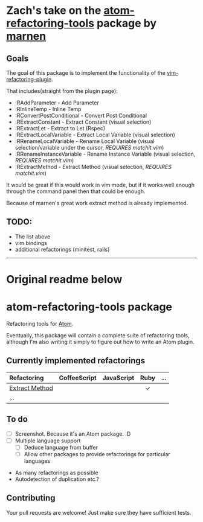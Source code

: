 # Zach's take on the [atom-refactoring-tools](https://github.com/marnen/atom-refactoring-tools) package by [marnen](https://github.com/marnen)

## Goals
The goal of this package is to implement the functionality of the [vim-refactoring-plugin](https://github.com/ecomba/vim-ruby-refactoring).

That includes(straight from the plugin page):
* :RAddParameter           - Add Parameter
* :RInlineTemp             - Inline Temp
* :RConvertPostConditional - Convert Post Conditional
* :RExtractConstant        - Extract Constant          (visual selection)
* :RExtractLet             - Extract to Let (Rspec)
* :RExtractLocalVariable   - Extract Local Variable    (visual selection)
* :RRenameLocalVariable    - Rename Local Variable     (visual selection/variable under the cursor, *REQUIRES matchit.vim*)
* :RRenameInstanceVariable - Rename Instance Variable  (visual selection, *REQUIRES matchit.vim*)
* :RExtractMethod          - Extract Method            (visual selection, *REQUIRES matchit.vim*)

It would be great if this would work in vim mode, but if it works well enough through the command panel then that could be enough.

Because of marnen's great work extract method is already implemented.

## TODO:
* The list above
* vim bindings
* additional refactorings (minitest, rails)

----------

# Original readme below

# atom-refactoring-tools package

Refactoring tools for [Atom](http://atom.io).

Eventually, this package will contain a complete suite of refactoring tools, although I'm also writing it simply to figure out how to write an Atom plugin.

## Currently implemented refactorings

| Refactoring      | CoffeeScript | JavaScript | Ruby | ... |
|:-----------------|:------------:|:----------:|:----:|:----|
| [Extract Method] |              |            |  ✓   |     |
| ...              |              |            |      |     |

[Extract Method]: http://refactoring.com/catalog/extractMethod.html

## To do

* [ ] Screenshot. Because it's an Atom package. :D
* [ ] Multiple language support
  * [ ] Deduce language from buffer
  * [ ] Allow other packages to provide refactorings for particular languages
* As many refactorings as possible
* Autodetection of duplication etc.?

## Contributing

Your pull requests are welcome! Just make sure they have sufficient tests.
